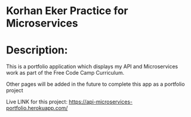 
# Korhan Eker Practice for Microservices

# Description:

This is a portfolio application which displays my API and Microservices work as part of the Free Code Camp Curriculum. 

Other pages will be added in the future to complete this app as a portfolio project

Live LINK for this project: https://api-microservices-portfolio.herokuapp.com/
